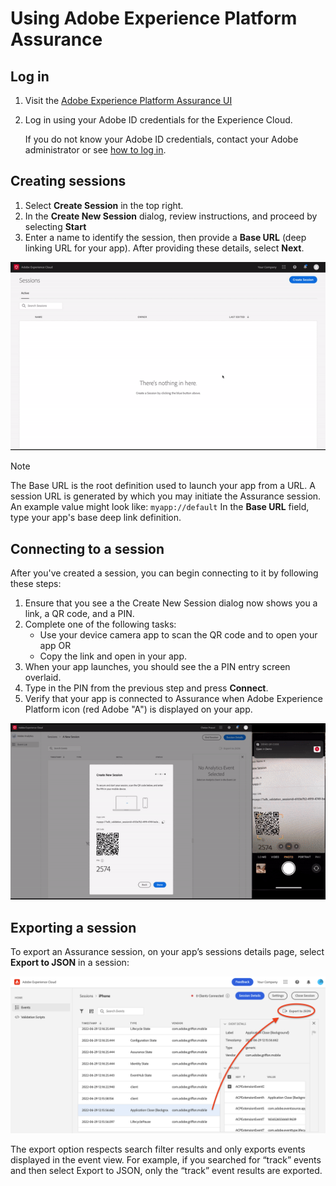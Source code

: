 # Using Adobe Experience Platform Assurance

## Log in

1. Visit the [Adobe Experience Platform Assurance UI](https://experience.adobe.com/assurance)
2. Log in using your Adobe ID credentials for the Experience Cloud.

   If you do not know your Adobe ID credentials, contact your Adobe administrator or see [how to log in](https://docs.adobe.com/content/help/en/core-services/interface/manage-users-and-products/getting-started-experience-cloud.html).

## Creating sessions

1. Select **Create Session** in the top right.
2. In the **Create New Session** dialog, review instructions, and proceed by selecting **Start**
3. Enter a name to identify the session, then provide a **Base URL** (deep linking URL for your app). After providing these details, select **Next**.

![Creating a new session](./images/index/create-session.gif)

>[!NOTE]
>
>The Base URL is the root definition used to launch your app from a URL. A session URL is generated by which you may initiate the Assurance session. An example value might look like: `myapp://default` In the **Base URL** field, type your app's base deep link definition.

## Connecting to a session

After you've created a session, you can begin connecting to it by following these steps:

1. Ensure that you see a the Create New Session dialog now shows you a link, a QR code, and a PIN. 
2. Complete one of the following tasks:
   * Use your device camera app to scan the QR code and to open your app OR
   * Copy the link and open in your app.
3. When your app launches, you should see the a PIN entry screen overlaid.
4. Type in the PIN from the previous step and press **Connect**.
5. Verify that your app is connected to Assurance when Adobe Experience Platform icon (red Adobe "A") is displayed on your app.

![Connecting to a session](./images/index/connect-session.gif)

## Exporting a session

To export an Assurance session, on your app’s sessions details page, select **Export to JSON** in a session:

![Exporting a session](./images/index/export-session.png)

The export option respects search filter results and only exports events displayed in the event view. For example, if you searched for “track” events and then select Export to JSON, only the “track” event results are exported.